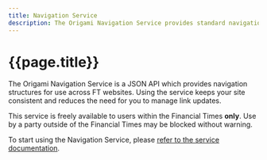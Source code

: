 ```yaml
---
title: Navigation Service
description: The Origami Navigation Service provides standard navigation structures for use across FT websites.
---
```



# {{page.title}}

The Origami Navigation Service is a JSON API which provides navigation structures for use across FT websites. Using the service keeps your site consistent and reduces the need for you to manage link updates.

This service is freely available to users within the Financial Times **only**. Use by a party outside of the Financial Times may be blocked without warning.

To start using the Navigation Service, please [refer to the service documentation](https://www.ft.com/__origami/service/navigation).
